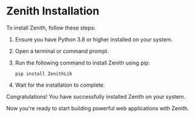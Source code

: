 # Zenith Installation

To install Zenith, follow these steps:

1. Ensure you have Python 3.8 or higher installed on your system.
2. Open a terminal or command prompt.
3. Run the following command to install Zenith using pip:

   ```
   pip install ZenithLib
   ````

4. Wait for the installation to complete.

Congratulations! You have successfully installed Zenith on your system.

Now you're ready to start building powerful web applications with Zenith.

